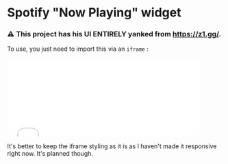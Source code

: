 # Spotify "Now Playing" widget

### ⚠️ This project has his UI ENTIRELY yanked from https://z1.gg/.

To use, you just need to import this via an `iframe` :
<iframe src="spotify.html?id=1049263707177353247" style="width:450px; height:182px; border: none; border-radius: 20px;"></iframe>

It's better to keep the iframe styling as it is as I haven't made it responsive right now. It's planned though.